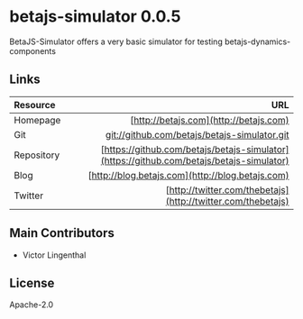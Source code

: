# betajs-simulator 0.0.5


BetaJS-Simulator offers a very basic simulator for testing betajs-dynamics-components












## Links
| Resource   | URL |
| :--------- | --: |
| Homepage   | [http://betajs.com](http://betajs.com) |
| Git        | [git://github.com/betajs/betajs-simulator.git](git://github.com/betajs/betajs-simulator.git) |
| Repository | [https://github.com/betajs/betajs-simulator](https://github.com/betajs/betajs-simulator) |
| Blog       | [http://blog.betajs.com](http://blog.betajs.com) | 
| Twitter    | [http://twitter.com/thebetajs](http://twitter.com/thebetajs) | 
 








## Main Contributors

- Victor Lingenthal

## License

Apache-2.0








